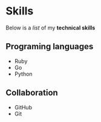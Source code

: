 # Skills

Below is a _list_ of my **technical skills**

## Programing languages
- Ruby
- Go
- Python

## Collaboration
- GitHub
- Git
